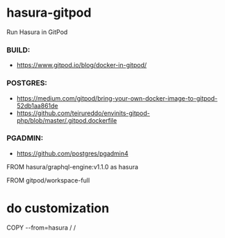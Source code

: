 # hasura-gitpod
Run Hasura in GitPod

### BUILD:
- https://www.gitpod.io/blog/docker-in-gitpod/

### POSTGRES:
- https://medium.com/gitpod/bring-your-own-docker-image-to-gitpod-52db1aa861de
- https://github.com/teirureddo/envinits-gitpod-php/blob/master/.gitpod.dockerfile

### PGADMIN:
- https://github.com/postgres/pgadmin4


FROM hasura/graphql-engine:v1.1.0 as hasura

FROM gitpod/workspace-full
# do customization
COPY --from=hasura / /